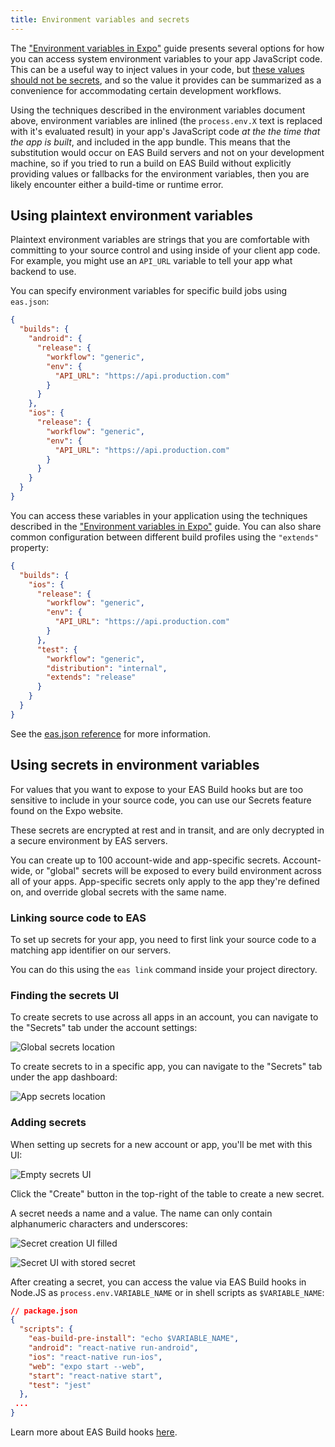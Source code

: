 ```yaml
---
title: Environment variables and secrets
---
```


The ["Environment variables in Expo"](/guides/environment-variables.md) guide presents several options for how you can access system environment variables to your app JavaScript code. This can be a useful way to inject values in your code, but [these values should not be secrets](/guides/environment-variables.md#security-considerations), and so the value it provides can be summarized as a convenience for accommodating certain development workflows.

Using the techniques described in the environment variables document above, environment variables are inlined (the `process.env.X` text is replaced with it's evaluated result) in your app's JavaScript code _at the the time that the app is built_, and included in the app bundle. This means that the substitution would occur on EAS Build servers and not on your development machine, so if you tried to run a build on EAS Build without explicitly providing values or fallbacks for the environment variables, then you are likely encounter either a build-time or runtime error.

## Using plaintext environment variables

Plaintext environment variables are strings that you are comfortable with committing to your source control and using inside of your client app code. For example, you might use an `API_URL` variable to tell your app what backend to use.

You can specify environment variables for specific build jobs using `eas.json`:

```json
{
  "builds": {
    "android": {
      "release": {
        "workflow": "generic",
        "env": {
          "API_URL": "https://api.production.com"
        }
      }
    },
    "ios": {
      "release": {
        "workflow": "generic",
        "env": {
          "API_URL": "https://api.production.com"
        }
      }
    }
  }
}
```

You can access these variables in your application using the techniques described in the ["Environment variables in Expo"](/guides/environment-variables.md) guide. You can also share common configuration between different build profiles using the `"extends"` property:

```json
{
  "builds": {
    "ios": {
      "release": {
        "workflow": "generic",
        "env": {
          "API_URL": "https://api.production.com"
        }
      },
      "test": {
        "workflow": "generic",
        "distribution": "internal",
        "extends": "release"
      }
    }
  }
}
```

See the [eas.json reference](/build/eas-json.md) for more information.

## Using secrets in environment variables

For values that you want to expose to your EAS Build hooks but are too sensitive to include in your source code, you can use our Secrets feature found on the Expo website.

These secrets are encrypted at rest and in transit, and are only decrypted in a secure environment by EAS servers.

You can create up to 100 account-wide and app-specific secrets. Account-wide, or "global" secrets will be exposed to every build environment across all of your apps. App-specific secrets only apply to the app they're defined on, and override global secrets with the same name.

### Linking source code to EAS

<!-- TODO: either implement `eas link` or add this to `eas build:configure` -->

To set up secrets for your app, you need to first link your source code to a matching app identifier on our servers.

You can do this using the `eas link` command inside your project directory.

### Finding the secrets UI

To create secrets to use across all apps in an account, you can navigate to the "Secrets" tab under the account settings:

![Global secrets location](/static/images/eas-build/environment-secrets/secrets-account-nav.png)

To create secrets to in a specific app, you can navigate to the "Secrets" tab under the app dashboard:

![App secrets location](/static/images/eas-build/environment-secrets/secrets-project-nav.png)

### Adding secrets

When setting up secrets for a new account or app, you'll be met with this UI:

![Empty secrets UI](/static/images/eas-build/environment-secrets/secrets-empty.png)

Click the "Create" button in the top-right of the table to create a new secret.

A secret needs a name and a value. The name can only contain alphanumeric characters and underscores:

![Secret creation UI filled](/static/images/eas-build/environment-secrets/secrets-create-filled.png)

![Secret UI with stored secret](/static/images/eas-build/environment-secrets/secrets-populated.png)

After creating a secret, you can access the value via EAS Build hooks in Node.JS as `process.env.VARIABLE_NAME` or in shell scripts as `$VARIABLE_NAME`:

```json
// package.json
{
  "scripts": {
    "eas-build-pre-install": "echo $VARIABLE_NAME",
    "android": "react-native run-android",
    "ios": "react-native run-ios",
    "web": "expo start --web",
    "start": "react-native start",
    "test": "jest"
  },
 ...
}
```

Learn more about EAS Build hooks [here](/build-reference/how-tos/#eas-build-specific-npm-hooks).
